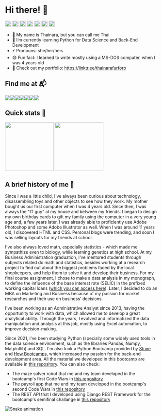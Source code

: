 # Hi there! 👻
<img src="https://cdn.jsdelivr.net/gh/devicons/devicon/icons/python/python-original.svg" height=20px /> <img src="https://cdn.jsdelivr.net/gh/devicons/devicon/icons/postgresql/postgresql-plain.svg" height=20px/>
<img src="https://cdn.jsdelivr.net/gh/devicons/devicon/icons/mysql/mysql-original.svg" height=20px/>
<img src="https://cloud.githubusercontent.com/assets/8314190/7564702/cd78900e-f7bf-11e4-8f04-6f6070c1bbc5.png" height=20px/> <img src="https://cdn.jsdelivr.net/gh/devicons/devicon/icons/html5/html5-original.svg" height=20px/> <img src="https://cdn.jsdelivr.net/gh/devicons/devicon/icons/css3/css3-original.svg" height=20px/> <img src="https://cdn.jsdelivr.net/gh/devicons/devicon/icons/javascript/javascript-original.svg" height=20px/>



- 👋 My name is Thainara, but you can call me Thai 
- 🌱 I’m currently learning Python for Data Science and Back-End Development
- ⚡ Pronouns: she/her/hers
- 😄 Fun fact: I learned to write mostly using a MS-DOS computer, when I was 4 years old
- 🔭 Check out my portfolio: https://linktr.ee/thainarafurforo


## Find me at 📬

<a href="https://www.linkedin.com/in/thainarafurforo/" target="_blank"><img src="https://img.shields.io/badge/LinkedIn-0077B5?style=for-the-badge&logo=linkedin&logoColor=white" /></a><a href="https://www.datacamp.com/profile/thaifurforo" target="_blank"><img src="https://img.shields.io/badge/Datacamp-05192D?style=for-the-badge&logo=datacamp&logoColor=65FF8F" /></a><a href="https://drive.google.com/drive/folders/1rxkj7obMaThWIcbW-wQu1t_-k1oxpmGi?usp=sharing" target="_blank"><img src="https://img.shields.io/badge/Colab-F9AB00?style=for-the-badge&logo=googlecolab&color=525252" /></a><a href="https://www.kaggle.com/thainarafurforo" target="_blank"><img src="https://img.shields.io/badge/Kaggle-20BEFF?style=for-the-badge&logo=Kaggle&logoColor=white" /></a><a href="mailto:thainaralf@gmail.com" target="_blank"><img src="https://img.shields.io/badge/Gmail-D14836?style=for-the-badge&logo=gmail&logoColor=white" /></a><a href="https://t.me/thaifurforo" target="_blank"><img src="https://img.shields.io/badge/Telegram-2CA5E0?style=for-the-badge&logo=telegram&logoColor=white" /></a><a href="https://www.hackerrank.com/thainaralf" target="_blank"><img src="https://img.shields.io/badge/-Hackerrank-2EC866?style=for-the-badge&logo=HackerRank&logoColor=white" /></a>


## Quick stats 🚀

<img src="https://github-readme-stats.vercel.app/api?username=thaifurforo&theme=dark&show_icons=true&bg_color=45,FD9A63,E44E8D,9F74E4,7490E4&title_color=fff&text_color=fff&border_color=fff&icon_color=fff" height=160em> <img src="https://github-readme-stats.vercel.app/api/top-langs/?username=thaifurforo&layout=compact&bg_color=45,FD9A63,E44E8D,9F74E4,7490E4&title_color=fff&text_color=fff&border_color=fff&icon_color=fff" height=160em>

## A brief history of me 📖

Since I was a little child, I've always been curious about technology, disassembling toys and other objects to see how they work.
My mother bought us our first computer when I was 4 years old. Since then, I was always the "IT guy" at my house and between my friends.
I began to design my own birthday cards to gift my family using the computer in a very young age and, a few years later, I was already able to proficiently use Adobe Photoshop and some Adobe Illustrator as well.
When I was around 11 years old, I discovered HTML and CSS. Personal blogs were trending, and soon I was selling layouts for my friends at school.

I've also always loved math, especially statistics - which made me sympathize even to biology, while learning genetics at high school.
At my Business Administration graduation, I've mentored students through subjects related do math and statistics, besides working at a research project to find out about the biggest problems faced by the local shopkeepers, and help them to solve it and develop their business. For my final course assignment, I chose to make a data analysis in my monograph, to define the influence of the base interest rate (SELIC) in the prefixed working capital loans (<a href="https://drive.google.com/file/d/1Jr-AkudkE7fKMRnS6PFpdCx7g3_9Gaf7/view?usp=sharing" target="_blank">which you can access here</a>). Later, I decided to do an MBA on Marketing and Business because of my passion for market researches and their use on business' decisions.

I've been working as an Administrative Analyst since 2013, having the opportunity to work with data, which allowed me to develop a great analytical ability. Through the years, I evolved and informatized the data manipulation and analysis at this job, mostly using Excel automation, to improve decision-making. 

Since 2021, I've been studying Python (specially some widely used tools in the data science environment, such as the libraries Pandas, Numpy, Matplotlib) and SQL. I'm also took a Python Bootcamp provided by <a href="https://www.stone.com.br/" target="_blank">Stone</a> and <a href="https://howedu.com.br/" target="_blank">How Bootcamps</a>, which increased my passion for the back-end development area. All the material we developed in this bootcamp are available in <a href="https://github.com/thaifurforo/codigo-s" target="_blank">this repository</a>. You can also check:
- The maze solver robot that me and my team developed in the bootcamp's first Code Wars in <a href="https://github.com/thaifurforo/codewars-I-grupo-30" target="_blank">this repository</a>
- The payroll app that me and my team developed in the bootcamp's second Code Wars in <a href="https://github.com/pedrohbb/codewars-ii/" target="_blank">this repository</a>
- The REST API that I developed using Django REST Framework for the bootcamp's semifinal challange in <a href="https://github.com/thaifurforo/codigo_s_semifinal/" target="_blank">this repository</a>

![Snake animation](https://github.com/thaifurforo/thaifurforo/blob/output/github-contribution-grid-snake.svg)
